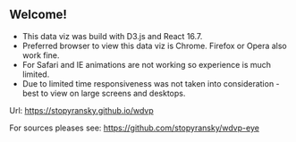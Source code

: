 ## Welcome!

- This data viz was build with D3.js and React 16.7.
- Preferred browser to view this data viz is Chrome. Firefox or Opera also work fine.
- For Safari and IE animations are not working so experience is much limited.
- Due to limited time responsiveness was not taken into consideration - best to view on large screens and desktops.

Url: https://stopyransky.github.io/wdvp

For sources pleases see: https://github.com/stopyransky/wdvp-eye
